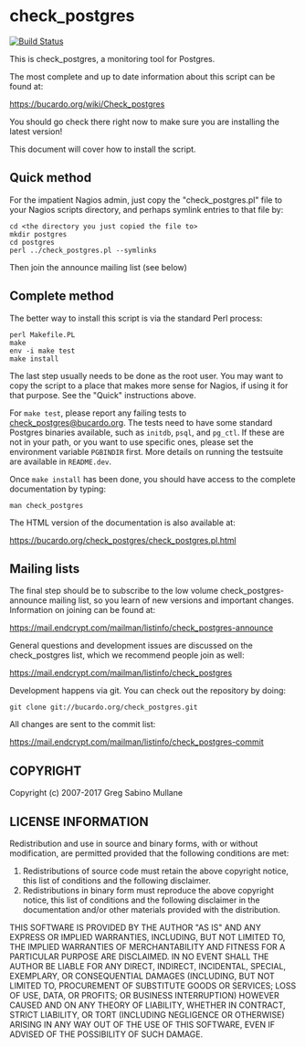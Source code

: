 check_postgres
==============

[![Build Status](https://travis-ci.org/bucardo/check_postgres.svg?branch=master)](https://travis-ci.org/bucardo/check_postgres)

This is check_postgres, a monitoring tool for Postgres.

The most complete and up to date information about this script can be found at:

https://bucardo.org/wiki/Check_postgres

You should go check there right now to make sure you are installing 
the latest version!

This document will cover how to install the script.

Quick method
------------

For the impatient Nagios admin, just copy the "check_postgres.pl" file 
to your Nagios scripts directory, and perhaps symlink entries to that 
file by:

    cd <the directory you just copied the file to>
    mkdir postgres
    cd postgres
    perl ../check_postgres.pl --symlinks

Then join the announce mailing list (see below)


Complete method
---------------

The better way to install this script is via the standard Perl process:

    perl Makefile.PL
    make
    env -i make test
    make install

The last step usually needs to be done as the root user. You may want to 
copy the script to a place that makes more sense for Nagios, if using it 
for that purpose. See the "Quick" instructions above.

For `make test`, please report any failing tests to check_postgres@bucardo.org. 
The tests need to have some standard Postgres binaries available, such as 
`initdb`, `psql`, and `pg_ctl`. If these are not in your path, or you want to 
use specific ones, please set the environment variable `PGBINDIR` first. More 
details on running the testsuite are available in `README.dev`.

Once `make install` has been done, you should have access to the complete 
documentation by typing:

    man check_postgres

The HTML version of the documentation is also available at:

https://bucardo.org/check_postgres/check_postgres.pl.html

Mailing lists
-------------

The final step should be to subscribe to the low volume check_postgres-announce 
mailing list, so you learn of new versions and important changes. Information 
on joining can be found at:

https://mail.endcrypt.com/mailman/listinfo/check_postgres-announce

General questions and development issues are discussed on the check_postgres list, 
which we recommend people join as well:

https://mail.endcrypt.com/mailman/listinfo/check_postgres

Development happens via git. You can check out the repository by doing:

    git clone git://bucardo.org/check_postgres.git

All changes are sent to the commit list:

https://mail.endcrypt.com/mailman/listinfo/check_postgres-commit

COPYRIGHT
---------

  Copyright (c) 2007-2017 Greg Sabino Mullane


LICENSE INFORMATION
-------------------

Redistribution and use in source and binary forms, with or without 
modification, are permitted provided that the following conditions are met:

  1. Redistributions of source code must retain the above copyright notice, 
     this list of conditions and the following disclaimer.
  2. Redistributions in binary form must reproduce the above copyright notice, 
     this list of conditions and the following disclaimer in the documentation 
     and/or other materials provided with the distribution.

THIS SOFTWARE IS PROVIDED BY THE AUTHOR "AS IS" AND ANY EXPRESS OR IMPLIED 
WARRANTIES, INCLUDING, BUT NOT LIMITED TO, THE IMPLIED WARRANTIES OF 
MERCHANTABILITY AND FITNESS FOR A PARTICULAR PURPOSE ARE DISCLAIMED. IN NO 
EVENT SHALL THE AUTHOR BE LIABLE FOR ANY DIRECT, INDIRECT, INCIDENTAL, SPECIAL,
EXEMPLARY, OR CONSEQUENTIAL DAMAGES (INCLUDING, BUT NOT LIMITED TO, PROCUREMENT 
OF SUBSTITUTE GOODS OR SERVICES; LOSS OF USE, DATA, OR PROFITS; OR BUSINESS 
INTERRUPTION) HOWEVER CAUSED AND ON ANY THEORY OF LIABILITY, WHETHER IN 
CONTRACT, STRICT LIABILITY, OR TORT (INCLUDING NEGLIGENCE OR OTHERWISE) ARISING 
IN ANY WAY OUT OF THE USE OF THIS SOFTWARE, EVEN IF ADVISED OF THE POSSIBILITY 
OF SUCH DAMAGE.
